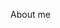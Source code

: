 <!DOCTYPE html>
<html lang="en">
<head>
  <meta charset="UTF-8">
  <meta http-equiv="X-UA-Compatible" content="IE=edge">
  <meta name="viewport" content="width=device-width, initial-scale=1.0">
  <title>Amelichev Evgeny</title>
</head>
<body>
  <p>About me</p>
</body>
</html>

<!-- # Amelichev Evgeny
## Contacts
* Email: polluxstar@yandex.ru
* GitHub: p0lluxstar
## About me
At the moment I work as an assistant system administrator in an IT company. I set a goal to become a js developer.
## Skills
* Administration of Windows servers
* Configuring network equipment
* Local networks
* PC Assembly
## Education
Graduated from Kaluga State University named after K.E. Tsiolkovsky. Speciality: Professional training (Computer science, computer engineering and information technology).
## English
A1 (Beginner)
 -->
